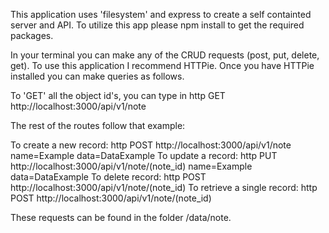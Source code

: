 This application uses 'filesystem' and express to create a self containted server and API. To utilize this app please npm install to get the required packages.

In your terminal you can make any of the CRUD requests (post, put, delete, get). To use this application I recommend HTTPie. Once you have HTTPie installed you can make queries as follows.

To 'GET' all the object id's, you can type in http GET http://localhost:3000/api/v1/note

The rest of the routes follow that example: 

To create a new record: http POST http://localhost:3000/api/v1/note name=Example data=DataExample
To update a record: http PUT http://localhost:3000/api/v1/note/(note_id) name=Example data=DataExample
To delete record: http POST http://localhost:3000/api/v1/note/(note_id)
To retrieve a single record: http POST http://localhost:3000/api/v1/note/(note_id)

These requests can be found in the folder /data/note.